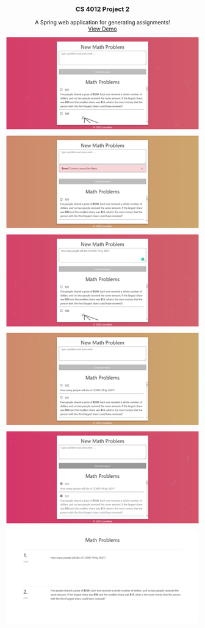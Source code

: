 <p align="center">
  <h3 align="center">CS 4012 Project 2</h3>
  
  <p align="center">
    A Spring web application for generating assignments!
    <br />
    <a href="https://tomcat.jaredible.net/MathBank">View Demo</a>
  </p>
</p>

<p align="center">
  <a href="https://github.com/jaredible/CS4012-Project-2/blob/master/screenshots/screenshot0.png">
    <img src="https://github.com/jaredible/CS4012-Project-2/blob/master/screenshots/screenshot0.png" alt="MathBank">
  </a>
</p>

<p align="center">
  <a href="https://github.com/jaredible/CS4012-Project-2/blob/master/screenshots/screenshot1.png">
    <img src="https://github.com/jaredible/CS4012-Project-2/blob/master/screenshots/screenshot1.png" alt="MathBank">
  </a>
</p>

<p align="center">
  <a href="https://github.com/jaredible/CS4012-Project-2/blob/master/screenshots/screenshot2.png">
    <img src="https://github.com/jaredible/CS4012-Project-2/blob/master/screenshots/screenshot2.png" alt="MathBank">
  </a>
</p>

<p align="center">
  <a href="https://github.com/jaredible/CS4012-Project-2/blob/master/screenshots/screenshot3.png">
    <img src="https://github.com/jaredible/CS4012-Project-2/blob/master/screenshots/screenshot3.png" alt="MathBank">
  </a>
</p>

<p align="center">
  <a href="https://github.com/jaredible/CS4012-Project-2/blob/master/screenshots/screenshot4.png">
    <img src="https://github.com/jaredible/CS4012-Project-2/blob/master/screenshots/screenshot4.png" alt="MathBank">
  </a>
</p>

<p align="center">
  <a href="https://github.com/jaredible/CS4012-Project-2/blob/master/screenshots/screenshot5.png">
    <img src="https://github.com/jaredible/CS4012-Project-2/blob/master/screenshots/screenshot5.png" alt="MathBank">
  </a>
</p>
